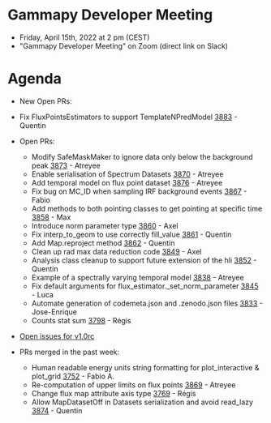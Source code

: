# Gammapy Developer Meeting

* Friday, April 15th, 2022 at 2 pm (CEST)
* "Gammapy Developer Meeting" on Zoom (direct link on Slack)
# Agenda
  
* New Open PRs:
- Fix FluxPointsEstimators to support TemplateNPredModel [3883](https://github.com/gammapy/gammapy/pull/3883) - Quentin

* Open PRs:
  - Modify SafeMaskMaker to ignore data only below the background peak [3873](https://github.com/gammapy/gammapy/pull/3873) - Atreyee
  - Enable serialisation of Spectrum Datasets [3870](https://github.com/gammapy/gammapy/pull/3870) - Atreyee
  - Add temporal model on flux point dataset [3876](https://github.com/gammapy/gammapy/pull/3876) - Atreyee
  - Fix bug on MC_ID when sampling IRF background events [3867](https://github.com/gammapy/gammapy/pull/3867) - Fabio
  - Add methods to both pointing classes to get pointing at specific time [3858](https://github.com/gammapy/gammapy/pull/3858) - Max
  - Introduce norm parameter type [3860](https://github.com/gammapy/gammapy/pull/3860) - Axel
  - Fix interp_to_geom to use correctly fill_value [3861](https://github.com/gammapy/gammapy/pull/3861) - Quentin
  - Add Map.reproject method [3862](https://github.com/gammapy/gammapy/pull/3862) - Quentin
  - Clean up rad max data reduction code [3849](https://github.com/gammapy/gammapy/pull/3849) - Axel
  - Analysis class cleanup to support future extension of the hli [3852](https://github.com/gammapy/gammapy/pull/3852) - Quentin
  - Example of a spectrally varying temporal model [3838](https://github.com/gammapy/gammapy/pull/3838) - Atreyee
  - Fix default arguments for flux_estimator._set_norm_parameter [3845](https://github.com/gammapy/gammapy/pull/3845) - Luca
  - Automate generation of codemeta.json and .zenodo.json files [3833](https://github.com/gammapy/gammapy/pull/3833) - Jose-Enrique
  - Counts stat sum [3798](https://github.com/gammapy/gammapy/pull/3798) - Régis
 
    
* [Open issues for v1.0rc](https://github.com/gammapy/gammapy/issues?q=is%3Aopen+is%3Aissue+milestone%3A1.0rc)

* PRs merged in the past week:
  - Human readable energy units string formatting for plot_interactive & plot_grid [3752](https://github.com/gammapy/gammapy/pull/3752) - Fabio A.
  - Re-computation of upper limits on flux points [3869](https://github.com/gammapy/gammapy/pull/3869) - Atreyee
  - Change flux map attribute axis type [3769](https://github.com/gammapy/gammapy/pull/3769) - Régis
  - Allow MapDatasetOff in Datasets serialization and avoid read_lazy [3874](https://github.com/gammapy/gammapy/pull/3874) - Quentin




 



